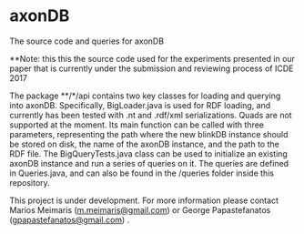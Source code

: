 # axonDB
The source code and queries for axonDB 

**Note: this this the source code used for the experiments presented in our paper that is currently under the submission and reviewing process of ICDE 2017

The package **/*/api contains two key classes for loading and querying into axonDB. Specifically, BigLoader.java is used 
for RDF loading, and currently has been tested with .nt and .rdf/xml serializations. Quads are not supported at the moment.
Its main function can be called with three parameters, representing the path where the new blinkDB instance should be stored on disk, 
the name of the axonDB instance, and the path to the RDF file.
The BigQueryTests.java class can be used to initialize an existing axonDB instance and run a series of queries on it. The queries are 
defined in Queries.java, and can also be found in the /queries folder inside this repository.

This project is under development. For more information please contact Marios Meimaris (m.meimaris@gmail.com) or George Papastefanatos
 (gpapastefanatos@gmail.com) . 
